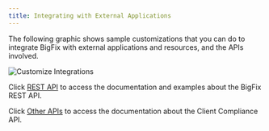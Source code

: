 ```yaml
---
title: Integrating with External Applications
---
```


The following graphic shows sample customizations that you can do to integrate
BigFix with external applications and resources, and the APIs involved.

![Customize Integrations](/static/img/customize-integrations.png)

Click [REST API](/rest-api/) to access the documentation and examples about the BigFix REST API.

Click [Other APIs](/other/) to access the documentation about the Client Compliance API.
